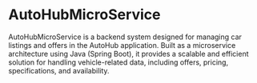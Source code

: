 # AutoHubMicroService
AutoHubMicroService is a backend system designed for managing car listings and offers in the AutoHub application. Built as a microservice architecture using Java (Spring Boot), it provides a scalable and efficient solution for handling vehicle-related data, including offers, pricing, specifications, and availability.
